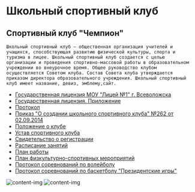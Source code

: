 # Школьный спортивный клуб

## Спортивный клуб "Чемпион"

`Школьный спортивный клуб — общественная организация учителей и учащихся, способствующая развитию физической культуры, спорта и туризма в лицее. Школьный спортивный клуб создается с целью организации и проведения спортивно-массовой работы в образовательном учреждении во внеурочное время. Общее руководство клубом осуществляется Советом клуба. Состав Совета клуба утверждается приказом директора образовательного учреждения. Школьный спортивный клуб имеет название, девиз, эмблему,сайт.`

 - [Государственная лицензия МОУ "Лицей №1" г. Всеволожска](#)
 - [Государственная лицензия. Приложение](#)
 - [Протокол](#)
 - [Приказ "О создании школьного спортивного клуба" №262 от 02.09.2014](#)
 - [Положение о клубе](#)
 - [Устав спортивного клуба](#)
 - [Свидетельство о регистрации](#)
 - [Расписание занятий](#)
 - [План работы](#)
 - [План физкультурно-спортивных мероприятий](#)
 - [Протокол соревнований по волейболу](#)
 - [Протокол соревнований по баскетболу "Президентские игры"](#)

 <div class="page-article_img-grid">
  <img alt="content-img" src="@img/website-content/eclub.jpg" role="button">
  <img alt="content-img" src="@img/website-content/sks.jpg" role="button">
 </div>
 
